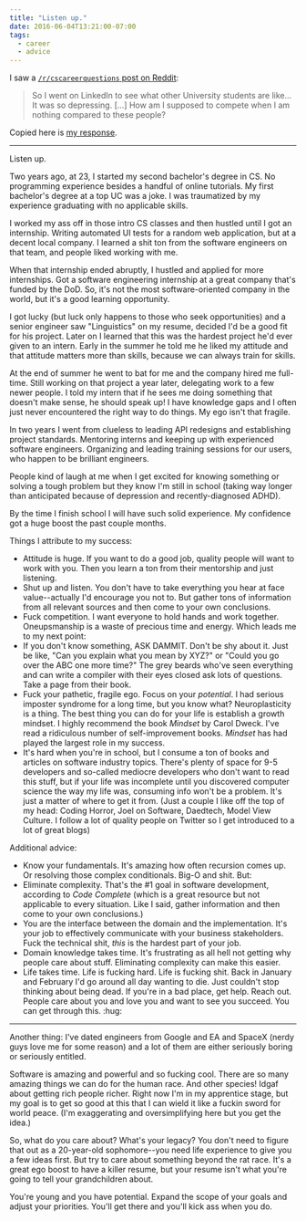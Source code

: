 ```yaml
---
title: "Listen up."
date: 2016-06-04T13:21:00-07:00
tags:
  - career
  - advice
---
```


I saw a [`/r/cscareerquestions` post on Reddit](https://www.reddit.com/r/cscareerquestions/comments/4mj5ty/so_i_went_on_linkedin_to_see_what_other/):

> So I went on LinkedIn to see what other University students are like...
> It was so depressing. [...] How am I supposed to compete when I am nothing compared to these people?

<!--more-->

Copied here is [my response](https://www.reddit.com/r/cscareerquestions/comments/4mj5ty/so_i_went_on_linkedin_to_see_what_other/d3w29kc?utm_source=share&utm_medium=web2x&context=3).

---

Listen up.

Two years ago, at 23, I started my second bachelor's degree in CS. No programming experience besides a handful of online tutorials. My first bachelor's degree at a top UC was a joke. I was traumatized by my experience graduating with no applicable skills.

I worked my ass off in those intro CS classes and then hustled until I got an internship. Writing automated UI tests for a random web application, but at a decent local company. I learned a shit ton from the software engineers on that team, and people liked working with me.

When that internship ended abruptly, I hustled and applied for more internships. Got a software engineering internship at a great company that's funded by the DoD. So, it's not the most software-oriented company in the world, but it's a good learning opportunity.

I got lucky (but luck only happens to those who seek opportunities) and a senior engineer saw "Linguistics" on my resume, decided I'd be a good fit for his project. Later on I learned that this was the hardest project he'd ever given to an intern. Early in the summer he told me he liked my attitude and that attitude matters more than skills, because we can always train for skills.

At the end of summer he went to bat for me and the company hired me full-time. Still working on that project a year later, delegating work to a few newer people. I told my intern that if he sees me doing something that doesn't make sense, he should speak up! I have knowledge gaps and I often just never encountered the right way to do things. My ego isn't that fragile.

In two years I went from clueless to leading API redesigns and establishing project standards. Mentoring interns and keeping up with experienced software engineers. Organizing and leading training sessions for our users, who happen to be brilliant engineers.

People kind of laugh at me when I get excited for knowing something or solving a tough problem but they know I'm still in school (taking way longer than anticipated because of depression and recently-diagnosed ADHD). 

By the time I finish school I will have such solid experience. My confidence got a huge boost the past couple months.

Things I attribute to my success:

- Attitude is huge. If you want to do a good job, quality people will want to work with you. Then you learn a ton from their mentorship and just listening.
- Shut up and listen. You don't have to take everything you hear at face value--actually I'd encourage you not to. But gather tons of information from all relevant sources and then come to your own conclusions.
- Fuck competition. I want everyone to hold hands and work together. Oneupsmanship is a waste of precious time and energy. Which leads me to my next point:
- If you don't know something, ASK DAMMIT. Don't be shy about it. Just be like, "Can you explain what you mean by XYZ?" or "Could you go over the ABC one more time?" The grey beards who've seen everything and can write a compiler with their eyes closed ask lots of questions. Take a page from their book.
- Fuck your pathetic, fragile ego. Focus on your *potential*. I had serious imposter syndrome for a long time, but you know what? Neuroplasticity is a thing. The best thing you can do for your life is establish a growth mindset. I highly recommend the book *Mindset* by Carol Dweck. I've read a ridiculous number of self-improvement books. *Mindset* has had played the largest role in my success.
- It's hard when you're in school, but I consume a ton of books and articles on software industry topics. There's plenty of space for 9-5 developers and so-called mediocre developers who don't want to read this stuff, but if your life was incomplete until you discovered computer science the way my life was, consuming info won't be a problem. It's just a matter of where to get it from. (Just a couple I like off the top of my head: Coding Horror, Joel on Software, Daedtech, Model View Culture. I follow a lot of quality people on Twitter so I get introduced to a lot of great blogs)

Additional advice:

- Know your fundamentals. It's amazing how often recursion comes up. Or resolving those complex conditionals. Big-O and shit. But:
- Eliminate complexity. That's the #1 goal in software development, according to *Code Complete* (which is a great resource but not applicable to every situation. Like I said, gather information and then come to your own conclusions.)
- You are the interface between the domain and the implementation. It's your job to effectively communicate with your business stakeholders. Fuck the technical shit, *this* is the hardest part of your job.
- Domain knowledge takes time. It's frustrating as all hell not getting why people care about stuff. Eliminating complexity can make this easier.
- Life takes time. Life is fucking hard. Life is fucking shit. Back in January and February I'd go around all day wanting to die. Just couldn't stop thinking about being dead. If you're in a bad place, get help. Reach out. People care about you and love you and want to see you succeed. You can get through this. :hug:

---

Another thing: I've dated engineers from Google and EA and SpaceX (nerdy guys love me for some reason) and a lot of them are either seriously boring or seriously entitled.

Software is amazing and powerful and so fucking cool. There are so many amazing things we can do for the human race. And other species! Idgaf about getting rich people richer. Right now I'm in my apprentice stage, but my goal is to get so good at this that I can wield it like a fuckin sword for world peace. (I'm exaggerating and oversimplifying here but you get the idea.)

So, what do you care about? What's your legacy? You don't need to figure that out as a 20-year-old sophomore--you need life experience to give you a few ideas first. But try to care about something beyond the rat race. It's a great ego boost to have a killer resume, but your resume isn't what you're going to tell your grandchildren about.

You're young and you have potential. Expand the scope of your goals and adjust your priorities. You'll get there and you'll kick ass when you do.
